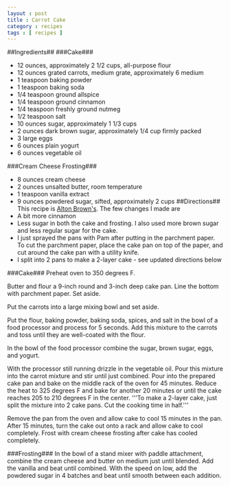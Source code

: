 ```yaml
---
layout : post
title : Carrot Cake
category : recipes
tags : [ recipes ]
---
```

##Ingredients##
###Cake###
*  12 ounces, approximately 2 1/2 cups, all-purpose flour
*  12 ounces grated carrots, medium grate, approximately 6 medium
*  1 teaspoon baking powder
*  1 teaspoon baking soda
*  1/4 teaspoon ground allspice
*  1/4 teaspoon ground cinnamon
*  1/4 teaspoon freshly ground nutmeg
*  1/2 teaspoon salt
*  10 ounces sugar, approximately 1 1/3 cups
*  2 ounces dark brown sugar, approximately 1/4 cup firmly packed
*  3 large eggs
*  6 ounces plain yogurt
*  6 ounces vegetable oil

###Cream Cheese Frosting###
* 8 ounces cream cheese
* 2 ounces unsalted butter, room temperature
* 1 teaspoon vanilla extract
* 9 ounces powdered sugar, sifted, approximately 2 cups
##Directions##
This recipe is [Alton Brown's](http://www.foodnetwork.com/recipes/alton-brown/carrot-cake-recipe/index.html). The few changes I made are
* A bit more cinnamon
* Less sugar in both the cake and frosting. I also used more brown sugar and less regular sugar for the cake.
* I just sprayed the pans with Pam after putting in the parchment paper. To cut the parchment paper, place the cake pan on top of the paper, and cut around the cake pan with a utility knife.
* I split into 2 pans to make a 2-layer cake - see updated directions below

###Cake###
Preheat oven to 350 degrees F.

Butter and flour a 9-inch round and 3-inch deep cake pan. Line the bottom with parchment paper. Set aside.

Put the carrots into a large mixing bowl and set aside.

Put the flour, baking powder, baking soda, spices, and salt in the bowl of a food processor and process for 5 seconds. Add this mixture to the carrots and toss until they are well-coated with the flour.

In the bowl of the food processor combine the sugar, brown sugar, eggs, and yogurt.

With the processor still running drizzle in the vegetable oil. Pour this mixture into the carrot mixture and stir until just combined. Pour into the prepared cake pan and bake on the middle rack of the oven for 45 minutes. Reduce the heat to 325 degrees F and bake for another 20 minutes or until the cake reaches 205 to 210 degrees F in the center. '''To make a 2-layer cake, just split the mixture into 2 cake pans. Cut the cooking time in half.'''

Remove the pan from the oven and allow cake to cool 15 minutes in the pan. After 15 minutes, turn the cake out onto a rack and allow cake to cool completely. Frost with cream cheese frosting after cake has cooled completely.

###Frosting###
In the bowl of a stand mixer with paddle attachment, combine the cream cheese and butter on medium just until blended. Add the vanilla and beat until combined. With the speed on low, add the powdered sugar in 4 batches and beat until smooth between each addition.
